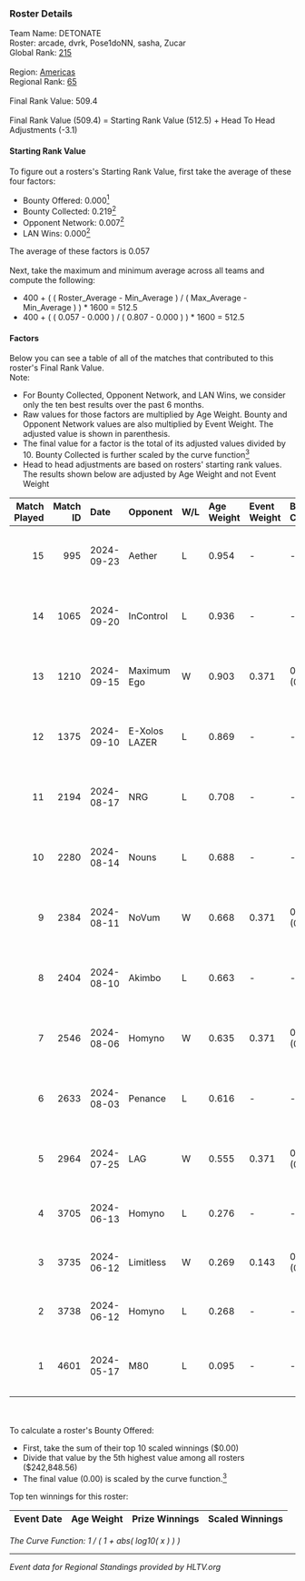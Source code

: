 ### Roster Details<br />
Team Name: DETONATE<br />
Roster: arcade, dvrk, Pose1doNN, sasha, Zucar<br />
Global Rank: [215](../../standings_global_2024_10_30.md)<br />
<br />
Region: [Americas]( ../../standings_americas_2024_10_30.md)<br />
Regional Rank: [65]( ../../standings_americas_2024_10_30.md)<br />
<br />
Final Rank Value:  509.4<br />
<br />
Final Rank Value (509.4) = Starting Rank Value (512.5) + Head To Head Adjustments (-3.1)<br />

#### Starting Rank Value<br />
To figure out a rosters's Starting Rank Value, first take the average of these four factors:<br />
- Bounty Offered: 0.000[<sup>1</sup>](#table2)
- Bounty Collected: 0.219[<sup>2</sup>](#table1)
- Opponent Network: 0.007[<sup>2</sup>](#table1)
- LAN Wins: 0.000[<sup>2</sup>](#table1)

The average of these factors is 0.057<br />
<br />
Next, take the maximum and minimum average across all teams and compute the following:<br />
- 400 + ( ( Roster_Average - Min_Average ) / ( Max_Average - Min_Average ) ) * 1600 = 512.5
- 400 + ( ( 0.057 - 0.000 ) / ( 0.807 - 0.000 ) ) * 1600 = 512.5


#### Factors<br />
Below you can see a table of all of the matches that contributed to this roster's Final Rank Value.<br />
Note:<br />

- For Bounty Collected, Opponent Network, and LAN Wins, we consider only the ten best results over the past 6 months.
- Raw values for those factors are multiplied by Age Weight. Bounty and Opponent Network values are also multiplied by Event Weight. The adjusted value is shown in parenthesis.
- The final value for a factor is the total of its adjusted values divided by 10. Bounty Collected is further scaled by the curve function[<sup>3</sup>](#curveFunction)
- Head to head adjustments are based on rosters' starting rank values. The results shown below are adjusted by Age Weight and not Event Weight
<span id="table1"></span><br />


| Match Played | Match ID | Date       | Opponent      | W/L | Age Weight | Event Weight | Bounty Collected | Opponent Network | LAN Wins  | H2H Adj. | Roster                                  |
| -: | -: | :- | :- | :- | :- | :- | :- | :- | :- | -: | :- |
|           15 |      995 | 2024-09-23 | Aether        | L   | 0.954      | -            | -                | -                | -         |   -15.84 | arcade, dvrk, Pose1doNN, sasha, Zucar   |
|           14 |     1065 | 2024-09-20 | InControl     | L   | 0.936      | -            | -                | -                | -         |    -8.84 | arcade, dvrk, Pose1doNN, sasha, Zucar   |
|           13 |     1210 | 2024-09-15 | Maximum Ego   | W   | 0.903      | 0.371        | 0.000 (0.000)    | 0.000 (0.000)    | 0 (0.000) |     8.97 | arcade, dvrk, Pose1doNN, sasha, Zucar   |
|           12 |     1375 | 2024-09-10 | E-Xolos LAZER | L   | 0.869      | -            | -                | -                | -         |    -3.85 | arcade, dvrk, Pose1doNN, sasha, Zucar   |
|           11 |     2194 | 2024-08-17 | NRG           | L   | 0.708      | -            | -                | -                | -         |    -1.05 | emothug, Halen, Pose1doNN, sasha, Zucar |
|           10 |     2280 | 2024-08-14 | Nouns         | L   | 0.688      | -            | -                | -                | -         |    -0.78 | emothug, Halen, Pose1doNN, sasha, Zucar |
|            9 |     2384 | 2024-08-11 | NoVum         | W   | 0.668      | 0.371        | 0.000 (0.000)    | 0.000 (0.000)    | 0 (0.000) |     6.85 | Halen, Pose1doNN, rayxts, sasha, Zucar  |
|            8 |     2404 | 2024-08-10 | Akimbo        | L   | 0.663      | -            | -                | -                | -         |   -10.82 | Halen, Pose1doNN, rayxts, sasha, Zucar  |
|            7 |     2546 | 2024-08-06 | Homyno        | W   | 0.635      | 0.371        | 0.006 (0.001)    | 0.098 (0.023)    | 0 (0.000) |    13.46 | Halen, Pose1doNN, rayxts, sasha, Zucar  |
|            6 |     2633 | 2024-08-03 | Penance       | L   | 0.616      | -            | -                | -                | -         |    -6.07 | Halen, Pose1doNN, rayxts, sasha, Zucar  |
|            5 |     2964 | 2024-07-25 | LAG           | W   | 0.555      | 0.371        | 0.006 (0.001)    | 0.246 (0.051)    | 0 (0.000) |    14.88 | Halen, Pose1doNN, rayxts, sasha, Zucar  |
|            4 |     3705 | 2024-06-13 | Homyno        | L   | 0.276      | -            | -                | -                | -         |    -2.72 | arcade, dvrk, rayxts, sasha, Zucar      |
|            3 |     3735 | 2024-06-12 | Limitless     | W   | 0.269      | 0.143        | 0.000 (0.000)    | 0.026 (0.001)    | 0 (0.000) |     5.30 | arcade, dvrk, rayxts, sasha, Zucar      |
|            2 |     3738 | 2024-06-12 | Homyno        | L   | 0.268      | -            | -                | -                | -         |    -2.62 | arcade, dvrk, rayxts, sasha, Zucar      |
|            1 |     4601 | 2024-05-17 | M80           | L   | 0.095      | -            | -                | -                | -         |    -0.02 | dvrk, Joshyy, rayxts, sasha, Zucar      |

<br />
<span id="table2"></span><br />
To calculate a roster's Bounty Offered:<br />

- First, take the sum of their top 10 scaled winnings ($0.00)
- Divide that value by the 5th highest value among all rosters ($242,848.56)
- The final value (0.00) is scaled by the curve function.[<sup>3</sup>](#curveFunction)

Top ten winnings for this roster:<br />

| Event Date | Age Weight | Prize Winnings | Scaled Winnings |
| :- | -: | :- | :- |


<span id="curveFunction"></span>_The Curve Function: 1 / ( 1 + abs( log10( x ) ) )_<br />

---
_Event data for Regional Standings provided by HLTV.org_<br />
